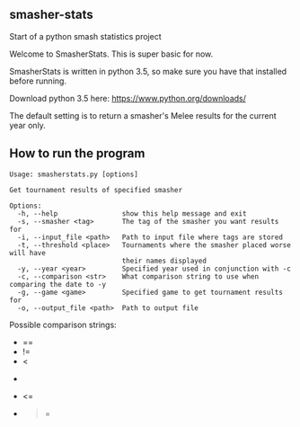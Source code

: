 ## smasher-stats
Start of a python smash statistics project

Welcome to SmasherStats. This is super basic for now.

SmasherStats is written in python 3.5, so make sure you have that installed before running.

Download python 3.5 here: https://www.python.org/downloads/

The default setting is to return a smasher's Melee results for the current year only.

## How to run the program

    Usage: smasherstats.py [options]

    Get tournament results of specified smasher

    Options:
      -h, --help                show this help message and exit
      -s, --smasher <tag>       The tag of the smasher you want results for
      -i, --input_file <path>   Path to input file where tags are stored
      -t, --threshold <place>   Tournaments where the smasher placed worse will have
                                their names displayed
      -y, --year <year>         Specified year used in conjunction with -c
      -c, --comparison <str>    What comparison string to use when comparing the date to -y
      -g, --game <game>         Specified game to get tournament results for
      -o, --output_file <path>  Path to output file

Possible comparison strings:
 - ==
 - !=
 - <
 - >
 - <=
 - >=